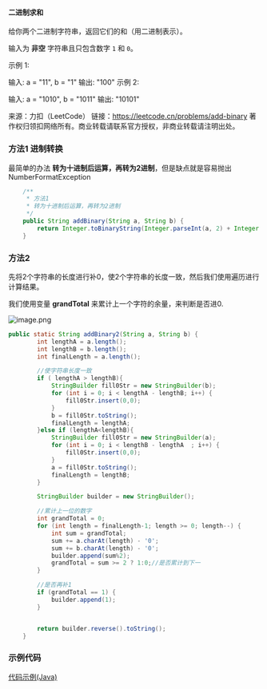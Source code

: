 #### 二进制求和

给你两个二进制字符串，返回它们的和（用二进制表示）。

输入为 **非空** 字符串且只包含数字 `1` 和 `0`。



示例 1:

输入: a = "11", b = "1"
输出: "100"
示例 2:

输入: a = "1010", b = "1011"
输出: "10101"

来源：力扣（LeetCode）
链接：https://leetcode.cn/problems/add-binary
著作权归领扣网络所有。商业转载请联系官方授权，非商业转载请注明出处。



### 方法1 进制转换

最简单的办法 **转为十进制后运算，再转为2进制**，但是缺点就是容易抛出 NumberFormatException

```Java
    /**
     * 方法1
     * 转为十进制后运算，再转为2进制
     */
    public String addBinary(String a, String b) {
        return Integer.toBinaryString(Integer.parseInt(a, 2) + Integer.parseInt(b, 2));
    }
```

### 方法2

​	先将2个字符串的长度进行补0，使2个字符串的长度一致，然后我们使用遍历进行计算结果。

我们使用变量 **grandTotal** 来累计上一个字符的余量，来判断是否进0.

   ![image.png](https://pic.leetcode-cn.com/1656926047-QoflLn-image.png)

```java
public static String addBinary2(String a, String b) {
        int lengthA = a.length();
        int lengthB = b.length();
        int finalLength = a.length();

        //使字符串长度一致
        if ( lengthA > lengthB){
            StringBuilder fill0Str = new StringBuilder(b);
            for (int i = 0; i < lengthA - lengthB; i++) {
                fill0Str.insert(0,0);
            }
            b = fill0Str.toString();
            finalLength = lengthA;
        }else if (lengthA<lengthB){
            StringBuilder fill0Str = new StringBuilder(a);
            for (int i = 0; i < lengthB - lengthA  ; i++) {
                fill0Str.insert(0,0);
            }
            a = fill0Str.toString();
            finalLength = lengthB;
        }

        StringBuilder builder = new StringBuilder();

        //累计上一位的数字
        int grandTotal = 0;
        for (int length = finalLength-1; length >= 0; length--) {
            int sum = grandTotal;
            sum += a.charAt(length) - '0';
            sum += b.charAt(length) - '0';
            builder.append(sum%2);
            grandTotal = sum >= 2 ? 1:0;//是否累计到下一
        }

        //是否再补1
        if (grandTotal == 1) {
            builder.append(1);
        }


        return builder.reverse().toString();
    }
```

### 示例代码

[代码示例(Java)](./Solution.java)